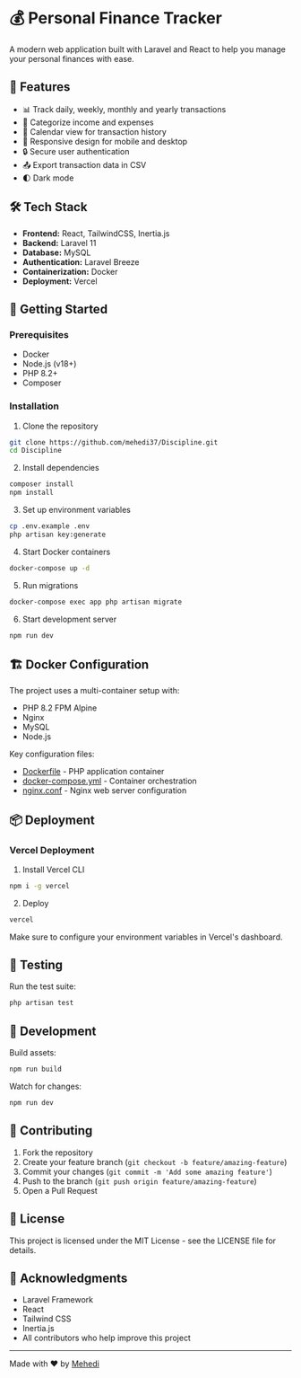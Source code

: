 # 💰 Personal Finance Tracker

A modern web application built with Laravel and React to help you manage your personal finances with ease.

## 🌟 Features

- 📊 Track daily, weekly, monthly and yearly transactions
- 💸 Categorize income and expenses
- 📅 Calendar view for transaction history
- 📱 Responsive design for mobile and desktop
- 🔒 Secure user authentication
- 📤 Export transaction data in CSV
- 🌓 Dark mode

## 🛠️ Tech Stack

- **Frontend:** React, TailwindCSS, Inertia.js
- **Backend:** Laravel 11
- **Database:** MySQL
- **Authentication:** Laravel Breeze
- **Containerization:** Docker
- **Deployment:** Vercel

## 🚀 Getting Started

### Prerequisites

- Docker
- Node.js (v18+)
- PHP 8.2+
- Composer

### Installation

1. Clone the repository
```bash
git clone https://github.com/mehedi37/Discipline.git
cd Discipline
```

2. Install dependencies
```bash
composer install
npm install
```

3. Set up environment variables
```bash
cp .env.example .env
php artisan key:generate
```

4. Start Docker containers
```bash
docker-compose up -d
```

5. Run migrations
```bash
docker-compose exec app php artisan migrate
```

6. Start development server
```bash
npm run dev
```

## 🏗️ Docker Configuration

The project uses a multi-container setup with:
- PHP 8.2 FPM Alpine
- Nginx
- MySQL
- Node.js

Key configuration files:
 - [Dockerfile](https://github.com/mehedi37/Discipline/blob/main/Dockerfile) - PHP application container
 - [docker-compose.yml](https://github.com/mehedi37/Discipline/blob/main/docker-compose.yml) - Container orchestration
 - [nginx.conf](https://github.com/mehedi37/Discipline/blob/main/nginx.conf) - Nginx web server configuration

## 📦 Deployment

### Vercel Deployment

1. Install Vercel CLI
```bash
npm i -g vercel
```

2. Deploy
```bash
vercel
```

Make sure to configure your environment variables in Vercel's dashboard.

## 🧪 Testing

Run the test suite:
```bash
php artisan test
```

## 🔧 Development

Build assets:
```bash
npm run build
```

Watch for changes:
```bash
npm run dev
```

## 🤝 Contributing

1. Fork the repository
2. Create your feature branch (`git checkout -b feature/amazing-feature`)
3. Commit your changes (`git commit -m 'Add some amazing feature'`)
4. Push to the branch (`git push origin feature/amazing-feature`)
5. Open a Pull Request

## 📝 License

This project is licensed under the MIT License - see the LICENSE file for details.

## 👏 Acknowledgments

- Laravel Framework
- React
- Tailwind CSS
- Inertia.js
- All contributors who help improve this project

---
Made with ❤️ by [Mehedi](https://github.com/mehedi37)
